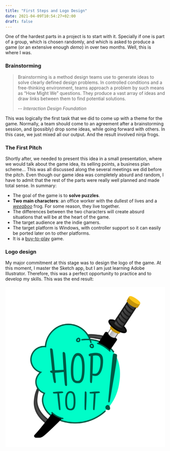 ```yaml
---
title: "First Steps and Logo Design"
date: 2021-04-09T10:54:27+02:00
draft: false
---
```


One of the hardest parts in a project is to start with it. Specially if one is part of a group, which is chosen randomly, and which is asked to produce a game (or an extensive enough *demo*) in over two months. Well, this is where I was.

### Brainstorming
>Brainstorming is a method design teams use to generate ideas to solve clearly defined design problems. In controlled conditions and a free-thinking environment, teams approach a problem by such means as “How Might We” questions. They produce a vast array of ideas and draw links between them to find potential solutions. 
>
> -- <cite>Interaction Design Foundation</cite> 

This was logically the first task that we did to come up with a theme for the game. Normally, a team should come to an agreement after a brainstorming session, and (possibly) drop some ideas, while going forward with others. In this case, we just mixed all our output. And the result involved ninja frogs.

### The First Pitch
Shortly after, we needed to present this idea in a small presentation, where we would talk about the game idea, its selling points, a business plan scheme… This was all discussed along the several meetings we did before the pitch. Even though our game idea was completely absurd and random, I have to admit that the rest of the parts were really well planned and made total sense. In summary:
* The goal of the game is to **solve puzzles**.
* **Two main characters**: an office worker with the dullest of lives and a *[weeaboo](https://en.wikipedia.org/wiki/Japanophilia)* frog. For some reason, they live together. 
* The differences between the two characters will create absurd situations that will be at the heart of the game.
* The target audience are the indie gamers.
* The target platform is Windows, with controller support so it can easily be ported later on to other platforms.
* It is a [buy-to-play](https://en.wikipedia.org/wiki/Buy-to-play) game.

### Logo design
My major commitment at this stage was to design the logo of the game. At this moment, I master the Sketch app, but I am just learning Adobe Illustrator. Therefore, this was a perfect opportunity to practice and to develop my skills. This was the end result:
<br><br>
![Game logo](/static/img/first-steps/hop-to-it-logo.png "Hop To It logo")